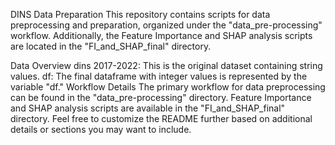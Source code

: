 DINS Data Preparation
This repository contains scripts for data preprocessing and preparation, organized under the "data_pre-processing" workflow. Additionally, the Feature Importance and SHAP analysis scripts are located in the "FI_and_SHAP_final" directory.

Data Overview
dins 2017-2022: This is the original dataset containing string values.
df: The final dataframe with integer values is represented by the variable "df."
Workflow Details
The primary workflow for data preprocessing can be found in the "data_pre-processing" directory.
Feature Importance and SHAP analysis scripts are available in the "FI_and_SHAP_final" directory.
Feel free to customize the README further based on additional details or sections you may want to include.






